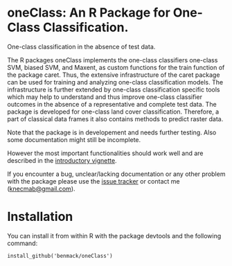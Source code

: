 oneClass: An R Package for One-Class Classification.
====================================================

One-class classification in the absence of test data.

The R packages oneClass implements the one-class classifiers one-class SVM, biased SVM, and Maxent, as custom functions for the train function of the package caret. 
Thus, the extensive infrastructure of the caret package can be used for training and analyzing one-class classification models. The infrastructure is further extended by one-class classification specific tools which may help to understand and thus improve one-class classifier outcomes in the absence of a representative and complete test data. 
The package is developed for one-class land cover classification. 
Therefore, a part of classical data frames it also contains methods to predict raster data.

Note that the package is in developement and needs further testing. 
Also some documentation might still be incomplete.

However the most important functionalities should work well and are described in the [introductory vignette](https://github.com/benmack/oneClass/blob/master/notebooks/oneClassIntro.ipynb). 

If you encounter a bug, unclear/lacking documentation or any other problem with the package please use the [issue tracker](https://github.com/benmack/oneClass/issues) or contact me (knecmab@gmail.com). 


Installation
============

You can install it from within R with the package devtools and the following command:

```
install_github('benmack/oneClass')
```

